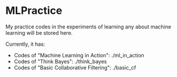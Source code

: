 # MLPractice
My practice codes in the experiments of learning any about machine learning will be stored here.

Currently, it has:
* Codes of "Machine Learning in Action": ./ml_in_action
* Codes of "Think Bayes": ./think_bayes
* Codes of "Basic Collaborative Filtering": ./basic_cf
